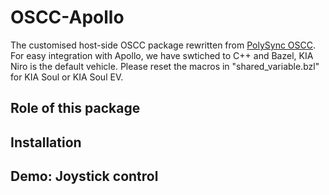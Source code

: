 # OSCC-Apollo
The customised host-side OSCC package rewritten from [PolySync OSCC](https://github.com/PolySync/oscc). For easy integration with Apollo, we have swtiched to C++ and Bazel, KIA Niro is the default vehicle. Please reset the macros in "shared_variable.bzl" for KIA Soul or KIA Soul EV. 

## Role of this package

## Installation

## Demo: Joystick control